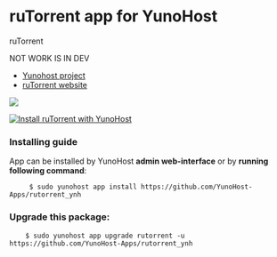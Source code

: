 # ruTorrent app for YunoHost
ruTorrent

NOT WORK IS IN DEV

- [Yunohost project](https://yunohost.org)
- [ruTorrent website](https://framalibre.org/content/rutorrent)

![](https://framalibre.org/sites/default/files/styles/thumbnail/public/leslogos/rutorrent-logo.png?itok=xuwyNXFB)


[![Install ruTorrent with YunoHost](https://install-app.yunohost.org/install-with-yunohost.png)](https://install-app.yunohost.org/?app=rutorrent)

### Installing guide

 App can be installed by YunoHost **admin web-interface** or by **running following command**:

         $ sudo yunohost app install https://github.com/YunoHost-Apps/rutorrent_ynh

 
### Upgrade this package:

        $ sudo yunohost app upgrade rutorrent -u https://github.com/YunoHost-Apps/rutorrent_ynh

